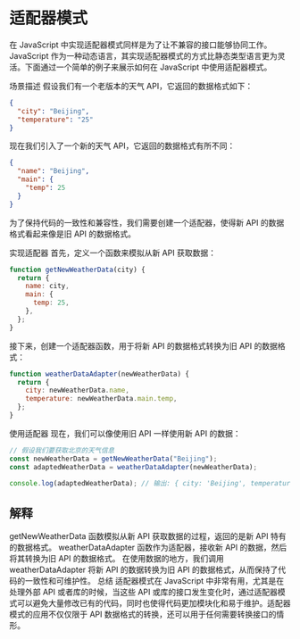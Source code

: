 # 适配器模式

在 JavaScript 中实现适配器模式同样是为了让不兼容的接口能够协同工作。JavaScript 作为一种动态语言，其实现适配器模式的方式比静态类型语言更为灵活。下面通过一个简单的例子来展示如何在 JavaScript 中使用适配器模式。

场景描述
假设我们有一个老版本的天气 API，它返回的数据格式如下：

```json
{
  "city": "Beijing",
  "temperature": "25"
}
```

现在我们引入了一个新的天气 API，它返回的数据格式有所不同：

```json
{
  "name": "Beijing",
  "main": {
    "temp": 25
  }
}
```

为了保持代码的一致性和兼容性，我们需要创建一个适配器，使得新 API 的数据格式看起来像是旧 API 的数据格式。

实现适配器
首先，定义一个函数来模拟从新 API 获取数据：

```js
function getNewWeatherData(city) {
  return {
    name: city,
    main: {
      temp: 25,
    },
  };
}
```

接下来，创建一个适配器函数，用于将新 API 的数据格式转换为旧 API 的数据格式：

```js
function weatherDataAdapter(newWeatherData) {
  return {
    city: newWeatherData.name,
    temperature: newWeatherData.main.temp,
  };
}
```

使用适配器
现在，我们可以像使用旧 API 一样使用新 API 的数据：

```js
// 假设我们要获取北京的天气信息
const newWeatherData = getNewWeatherData("Beijing");
const adaptedWeatherData = weatherDataAdapter(newWeatherData);

console.log(adaptedWeatherData); // 输出: { city: 'Beijing', temperature: 25 }
```

## 解释

getNewWeatherData 函数模拟从新 API 获取数据的过程，返回的是新 API 特有的数据格式。
weatherDataAdapter 函数作为适配器，接收新 API 的数据，然后将其转换为旧 API 的数据格式。
在使用数据的地方，我们调用 weatherDataAdapter 将新 API 的数据转换为旧 API 的数据格式，从而保持了代码的一致性和可维护性。
总结
适配器模式在 JavaScript 中非常有用，尤其是在处理外部 API 或者库的时候，当这些 API 或库的接口发生变化时，通过适配器模式可以避免大量修改已有的代码，同时也使得代码更加模块化和易于维护。适配器模式的应用不仅仅限于 API 数据格式的转换，还可以用于任何需要转换接口的情形。
